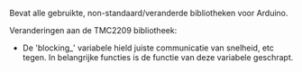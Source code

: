 Bevat alle gebruikte, non-standaard/veranderde bibliotheken voor Arduino.

Veranderingen aan de TMC2209 bibliotheek:
- De 'blocking_' variabele hield juiste communicatie van snelheid, etc tegen. In belangrijke functies is de functie van deze variabele geschrapt.
